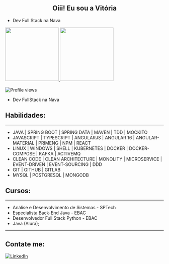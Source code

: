 <h2 align="center">Oiii! Eu sou a Vitória</h2>


- Dev Full Stack na Nava

 <div>
  <a href="https://github.com/vitoriasilva98/vitoriasilva98">
     <img height="170em" src="https://github-readme-stats.vercel.app/api?username=vitoriasilva98&show_icons=true&theme=radical&include_all_commits=true&count_private=true"/>
     <img height="170em" src="https://github-readme-stats.vercel.app/api/top-langs/?username=vitoriasilva98&layout=compact&langs_count=7&theme=radical"/>
  </a>
</div>
<br>
  <img src="https://komarev.com/ghpvc/?username=vitoriasilva98&color=orange" alt="Profile views" />

- Dev FullStack na Nava

## Habilidades: 
---
- JAVA | SPRING BOOT | SPRING DATA | MAVEN | TDD | MOCKITO
- JAVASCRIPT | TYPESCRIPT | ANGULARJS | ANGULAR 16 | ANGULAR-MATERIAL | PRIMENG | NPM | REACT  
- LINUX | WINDOWS | SHELL | KUBERNETES | DOCKER | DOCKER-COMPOSE | KAFKA | ACTIVEMQ
- CLEAN CODE | CLEAN ARCHITECTURE | MONOLITY | MICROSERVICE | EVENT-DRIVEN | EVENT-SOURCING | DDD  
- GIT | GITHUB | GITLAB  
- MYSQL | POSTGRESQL | MONGODB  

## Cursos: 
---
- Análise e Desenvolvimento de Sistemas - SPTech
- Especialista Back-End Java - EBAC
- Desenvolvedor Full Stack Python - EBAC
- Java (Alura);
---
## Contate me: 

[![LinkedIn](https://camo.githubusercontent.com/078a190291061c96a40d8ed74889f00e0aeec21a17d9a726038588a3248b24f2/68747470733a2f2f696d672e736869656c64732e696f2f62616467652f4c696e6b6564496e2d2532333030373742352e7376673f267374796c653d666c61742d737175617265266c6f676f3d6c696e6b6564696e266c6f676f436f6c6f723d7768697465)](https://www.linkedin.com/in/vitoriasilvaeleuteriovitoria/)

<!--
**vitoriasilva98/vitoriasilva98** is a ✨ _special_ ✨ repository because its `README.md` (this file) appears on your GitHub profile.

Here are some ideas to get you started:

- 🔭 I’m currently working on ...
- 🌱 I’m currently learning ...
- 👯 I’m looking to collaborate on ...
- 🤔 I’m looking for help with ...
- 💬 Ask me about ...
- 📫 How to reach me: ...
- 😄 Pronouns: ...
- ⚡ Fun fact: ...
-->
